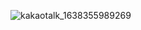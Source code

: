 ![kakaotalk_1638355989269](https://github.com/user-attachments/assets/223080f9-cbd8-4cde-b609-6ff2328c1330)
